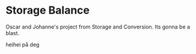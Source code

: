 # Storage Balance
Oscar and Johanne's project from Storage and Conversion. Its gonna be a blast.

heihei på deg
